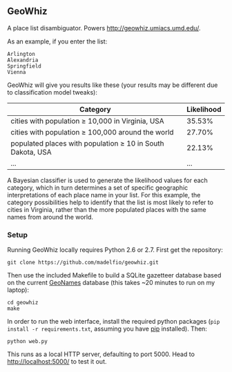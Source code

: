 ## GeoWhiz

A place list disambiguator.  Powers <http://geowhiz.umiacs.umd.edu/>.

As an example, if you enter the list:

    Arlington
    Alexandria
    Springfield
    Vienna

GeoWhiz will give you results like these (your results may be different due to
classification model tweaks):

| Category                                                       | Likelihood |
| -------------------------------------------------------------- | ---------- |
| cities with population ≥ 10,000 in Virginia, USA               | 35.53%     |
| cities with population ≥ 100,000 around the world              | 27.70%     |
| populated places with population ≥ 10 in South Dakota, USA     | 22.13%     |
| ...                                                            | ...        |

A Bayesian classifier is used to generate the likelihood values for each
category, which in turn determines a set of specific geographic
interpretations of each place name in your list.  For this example, the
category possibilities help to identify that the list is most likely to refer
to cities in Virginia, rather than the more populated places with the same
names from around the world.

### Setup

Running GeoWhiz locally requires Python 2.6 or 2.7.  First get the repository:

    git clone https://github.com/madelfio/geowhiz.git

Then use the included Makefile to build a SQLite gazetteer database based on
the current [GeoNames](http://www.geonames.org/) database (this takes ~20
minutes to run on my laptop):

    cd geowhiz
    make

In order to run the web interface, install the required python packages (`pip
install -r requirements.txt`, assuming you have [pip](http://pip-installer)
installed).  Then:

    python web.py

This runs as a local HTTP server, defaulting to port 5000.  Head to
<http://localhost:5000/> to test it out.
